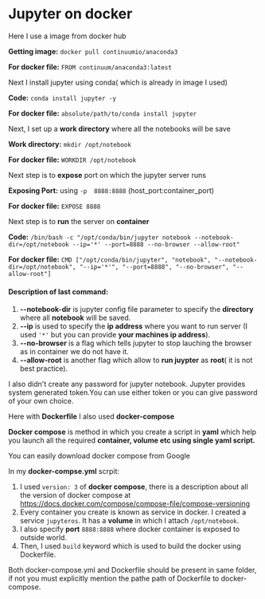 # Jupyter on docker

Here I use a image from docker hub

**Getting image:** `docker pull continuumio/anaconda3`

**For docker file:** `FROM continuum/anaconda3:latest`

Next I install jupyter using conda( which is already in image I used)

**Code:** `conda install jupyter -y`

**For docker file:** `absolute/path/to/conda install jupyter`

Next, I set up a __work directory__ where all the notebooks will be save

**Work directory:** `mkdir /opt/notebook`

**For docker file:** `WORKDIR /opt/notebook`

Next step is to __expose__ port on which the jupyter server runs

**Exposing Port:** using `-p  8888:8888` (host_port:container_port)

**For docker file:** `EXPOSE 8888`

Next step is to __run__ the server on __container__

**Code:** `/bin/bash -c "/opt/conda/bin/jupyter notebook --notebook-dir=/opt/notebook --ip='*' --port=8888 --no-browser --allow-root"`

**For docker file:** `CMD ["/opt/conda/bin/jupyter", "notebook", "--notebook-dir=/opt/notebook", "--ip='*'", "--port=8888", "--no-browser", "--allow-root"]`

#### Description of last command:
1. **--notebook-dir** is jupyter config file parameter to specify the __directory__ where all __notebook__ will be saved.
2. **--ip** is used to specify the __ip address__ where you want to run server (I used `'*'` but you can provide __your machines ip address__).
3. **--no-browser** is a flag which tells jupyter to stop lauching the browser as in container we do not have it.
4. **--allow-root** is another flag which allow to **run juypter** as **root**( it is not best practice).

I also didn't create any password for jupyter notebook. Jupyter provides system generated token.You can use either token or you can give password of your own choice.

Here with **Dockerfile** I also used **docker-compose**

**Docker compose** is method in which you create a script in __yaml__ which help you launch all the required **container, volume etc using single yaml script.**

You can easily download docker compose from Google

In my __docker-compse.yml__ scrpit:

1. I used `version: 3` of __docker compose__, there is a description about all the version of docker compose at https://docs.docker.com/compose/compose-file/compose-versioning
2. Every container you create is known as service in docker. I created a service `jupyteros`. It has a **volume** in which I attach `/opt/notebook`.
3. I also specify **port** `8888:8888` where docker container is exposed to outside world.
4. Then, I used `build` keyword which is used to build the docker using Dockerfile. 

Both docker-compose.yml and Dockerfile should be present in same folder, if not you must explicitly mention the pathe path of Dockerfile to docker-compose. 

